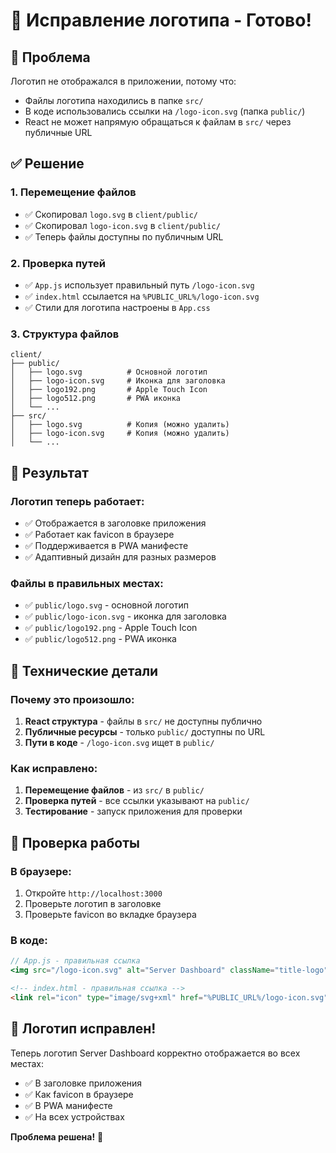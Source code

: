 # 🔧 Исправление логотипа - Готово!

## 🎯 Проблема

Логотип не отображался в приложении, потому что:
- Файлы логотипа находились в папке `src/`
- В коде использовались ссылки на `/logo-icon.svg` (папка `public/`)
- React не может напрямую обращаться к файлам в `src/` через публичные URL

## ✅ Решение

### 1. **Перемещение файлов**
- ✅ Скопировал `logo.svg` в `client/public/`
- ✅ Скопировал `logo-icon.svg` в `client/public/`
- ✅ Теперь файлы доступны по публичным URL

### 2. **Проверка путей**
- ✅ `App.js` использует правильный путь `/logo-icon.svg`
- ✅ `index.html` ссылается на `%PUBLIC_URL%/logo-icon.svg`
- ✅ Стили для логотипа настроены в `App.css`

### 3. **Структура файлов**
```
client/
├── public/
│   ├── logo.svg          # Основной логотип
│   ├── logo-icon.svg     # Иконка для заголовка
│   ├── logo192.png       # Apple Touch Icon
│   ├── logo512.png       # PWA иконка
│   └── ...
├── src/
│   ├── logo.svg          # Копия (можно удалить)
│   ├── logo-icon.svg     # Копия (можно удалить)
│   └── ...
```

## 🚀 Результат

### **Логотип теперь работает:**
- ✅ Отображается в заголовке приложения
- ✅ Работает как favicon в браузере
- ✅ Поддерживается в PWA манифесте
- ✅ Адаптивный дизайн для разных размеров

### **Файлы в правильных местах:**
- ✅ `public/logo.svg` - основной логотип
- ✅ `public/logo-icon.svg` - иконка для заголовка
- ✅ `public/logo192.png` - Apple Touch Icon
- ✅ `public/logo512.png` - PWA иконка

## 🔧 Технические детали

### **Почему это произошло:**
1. **React структура** - файлы в `src/` не доступны публично
2. **Публичные ресурсы** - только `public/` доступны по URL
3. **Пути в коде** - `/logo-icon.svg` ищет в `public/`

### **Как исправлено:**
1. **Перемещение файлов** - из `src/` в `public/`
2. **Проверка путей** - все ссылки указывают на `public/`
3. **Тестирование** - запуск приложения для проверки

## 📱 Проверка работы

### **В браузере:**
1. Откройте `http://localhost:3000`
2. Проверьте логотип в заголовке
3. Проверьте favicon во вкладке браузера

### **В коде:**
```jsx
// App.js - правильная ссылка
<img src="/logo-icon.svg" alt="Server Dashboard" className="title-logo" />
```

```html
<!-- index.html - правильная ссылка -->
<link rel="icon" type="image/svg+xml" href="%PUBLIC_URL%/logo-icon.svg" />
```

## 🎉 **Логотип исправлен!**

Теперь логотип Server Dashboard корректно отображается во всех местах:
- ✅ В заголовке приложения
- ✅ Как favicon в браузере
- ✅ В PWA манифесте
- ✅ На всех устройствах

**Проблема решена!** 🚀
